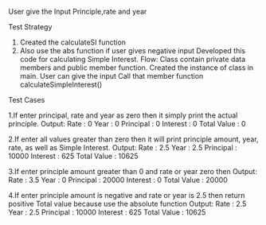 User give the Input Principle,rate and year


Test Strategy 
1. Created the calculateSI function
2. Also use the abs function if user gives negative input
Developed this code for calculating Simple Interest. 
Flow:
Class contain private data members and public member function.
Created the instance of class in main.
User can give the input
Call that member function calculateSimpleInterest()

Test Cases 

1.If enter principal, rate and year as zero then it simply print the actual principle. 
Output: Rate : 0
		Year : 0
		Principal : 0
		Interest : 0
		Total Value : 0

2.If enter all values greater than zero then it will print principle amount, year, rate, as well as Simple Interest. 
Output: Rate : 2.5
		Year : 2.5
		Principal : 10000
		Interest : 625
		Total Value : 10625

3.If enter principle amount greater than 0 and rate or year zero then
Output: Rate : 3.5
		Year : 0
		Principal : 20000
		Interest : 0
		Total Value : 20000
		
4.If enter principle amount is negative and rate or year is 2.5 then return positive Total value because use the absolute function
Output: Rate : 2.5
		Year : 2.5
		Principal : 10000
		Interest : 625
		Total Value : 10625